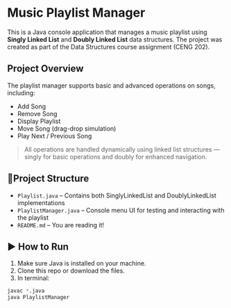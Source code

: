 #  Music Playlist Manager

This is a Java console application that manages a music playlist using **Singly Linked List** and **Doubly Linked List** data structures. The project was created as part of the Data Structures course assignment (CENG 202).

##  Project Overview

The playlist manager supports basic and advanced operations on songs, including:

-  Add Song  
-  Remove Song  
-  Display Playlist  
-  Move Song (drag-drop simulation)  
-  Play Next / Previous Song  

> All operations are handled dynamically using linked list structures — singly for basic operations and doubly for enhanced navigation.


## 📁Project Structure

- `Playlist.java` – Contains both SinglyLinkedList and DoublyLinkedList implementations  
- `PlaylistManager.java` – Console menu UI for testing and interacting with the playlist   
- `README.md` – You are reading it!  

## ▶️ How to Run

1. Make sure Java is installed on your machine.
2. Clone this repo or download the files.
3. In terminal:

```bash
javac *.java
java PlaylistManager
